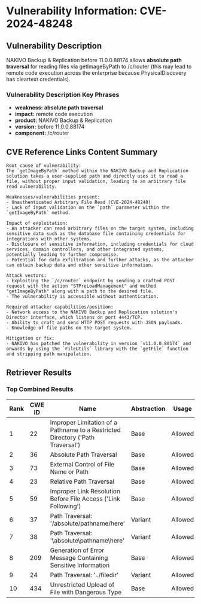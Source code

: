 # Vulnerability Information: CVE-2024-48248

## Vulnerability Description
NAKIVO Backup & Replication before 11.0.0.88174 allows **absolute path traversal** for reading files via getImageByPath to /c/router (this may lead to remote code execution across the enterprise because PhysicalDiscovery has cleartext credentials).

### Vulnerability Description Key Phrases
- **weakness:** **absolute path traversal**
- **impact:** remote code execution
- **product:** NAKIVO Backup & Replication
- **version:** before 11.0.0.88174
- **component:** /c/router

## CVE Reference Links Content Summary
```text
Root cause of vulnerability:
The `getImageByPath` method within the NAKIVO Backup and Replication solution takes a user-supplied path and directly uses it to read a file, without proper input validation, leading to an arbitrary file read vulnerability.

Weaknesses/vulnerabilities present:
- Unauthenticated Arbitrary File Read (CVE-2024-48248)
- Lack of input validation on the `path` parameter within the `getImageByPath` method.

Impact of exploitation:
- An attacker can read arbitrary files on the target system, including sensitive data such as the database file containing credentials for integrations with other systems.
- Disclosure of sensitive information, including credentials for cloud services, domain controllers, and other integrated systems, potentially leading to further compromise.
- Potential for data exfiltration and further attacks, as the attacker can obtain backup data and other sensitive information.

Attack vectors:
- Exploiting the `/c/router` endpoint by sending a crafted POST request with the action "STPreLoadManagement" and method "getImageByPath" along with a path to the desired file.
- The vulnerability is accessible without authentication.

Required attacker capabilities/position:
- Network access to the NAKIVO Backup and Replication solution's Director interface, which listens on port 4443/TCP.
- Ability to craft and send HTTP POST requests with JSON payloads.
- Knowledge of file paths on the target system.

Mitigation or fix:
- NAKIVO has patched the vulnerability in version `v11.0.0.88174` and onwards by using the `FileUtils` library with the `getFile` function and stripping path manipulation.
```

## Retriever Results

### Top Combined Results

| Rank | CWE ID | Name | Abstraction | Usage  | Retrievers | Individual Scores |
|------|--------|------|-------------|-------|------------|-------------------|
| 1 | 22 | Improper Limitation of a Pathname to a Restricted Directory ('Path Traversal') | Base | Allowed | alternate_terms | 0.800 |
| 2 | 36 | Absolute Path Traversal | Base | Allowed | sparse | 0.219 |
| 3 | 73 | External Control of File Name or Path | Base | Allowed | sparse | 0.170 |
| 4 | 23 | Relative Path Traversal | Base | Allowed | sparse | 0.167 |
| 5 | 59 | Improper Link Resolution Before File Access ('Link Following') | Base | Allowed | sparse | 0.154 |
| 6 | 37 | Path Traversal: '/absolute/pathname/here' | Variant | Allowed | sparse | 0.153 |
| 7 | 38 | Path Traversal: '\absolute\pathname\here' | Variant | Allowed | sparse | 0.139 |
| 8 | 209 | Generation of Error Message Containing Sensitive Information | Base | Allowed | sparse | 0.136 |
| 9 | 24 | Path Traversal: '../filedir' | Variant | Allowed | dense | 0.571 |
| 10 | 434 | Unrestricted Upload of File with Dangerous Type | Base | Allowed | graph | 0.002 |

